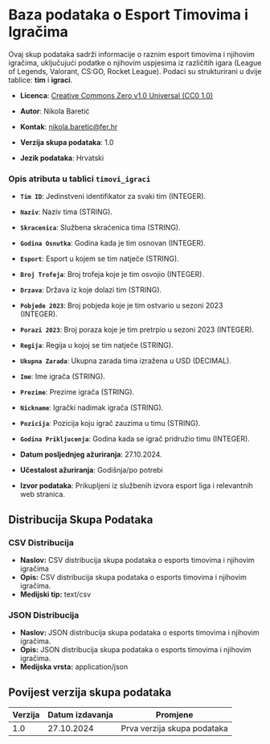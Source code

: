 # Baza podataka o Esport Timovima i Igračima

Ovaj skup podataka sadrži informacije o raznim esport timovima i njihovim igračima, uključujući podatke o njihovim uspjesima iz različitih igara (League of Legends, Valorant, CS:GO, Rocket League). Podaci su strukturirani u dvije tablice: **tim** i **igraci**.

- **Licenca**: [Creative Commons Zero v1.0 Universal (CC0 1.0)](https://creativecommons.org/publicdomain/zero/1.0/)

- **Autor**: Nikola Baretić
- **Kontak**: nikola.baretic@fer.hr
- **Verzija skupa podataka**: 1.0
- **Jezik podataka**: Hrvatski

### Opis atributa u tablici `timovi_igraci`

- **`Tim ID`**: Jedinstveni identifikator za svaki tim (INTEGER).
- **`Naziv`**: Naziv tima (STRING).
- **`Skracenica`**: Službena skraćenica tima (STRING).
- **`Godina Osnutka`**: Godina kada je tim osnovan (INTEGER).
- **`Esport`**: Esport u kojem se tim natječe (STRING).
- **`Broj Trofeja`**: Broj trofeja koje je tim osvojio (INTEGER).
- **`Drzava`**: Država iz koje dolazi tim (STRING).
- **`Pobjede 2023`**: Broj pobjeda koje je tim ostvario u sezoni 2023 (INTEGER).
- **`Porazi 2023`**: Broj poraza koje je tim pretrpio u sezoni 2023 (INTEGER).
- **`Regija`**: Regija u kojoj se tim natječe (STRING).
- **`Ukupna Zarada`**: Ukupna zarada tima izražena u USD (DECIMAL).
- **`Ime`**: Ime igrača (STRING).
- **`Prezime`**: Prezime igrača (STRING).
- **`Nickname`**: Igrački nadimak igrača (STRING).
- **`Pozicija`**: Pozicija koju igrač zauzima u timu (STRING).
- **`Godina Prikljucenja`**: Godina kada se igrač pridružio timu (INTEGER).


- **Datum posljednjeg ažuriranja**: 27.10.2024.
- **Učestalost ažuriranja**: Godišnja/po potrebi
- **Izvor podataka**: Prikupljeni iz službenih izvora esport liga i relevantnih web stranica.

## Distribucija Skupa Podataka

### CSV Distribucija

- **Naslov:** CSV distribucija skupa podataka o esports timovima i njihovim igračima
- **Opis:** CSV distribucija skupa podataka o esports timovima i njihovim igračima.
- **Medijski tip:** text/csv

### JSON Distribucija

- **Naslov:** JSON distribucija skupa podataka o esports timovima i njihovim igračima.
- **Opis:** JSON distribucija skupa podataka o esports timovima i njihovim igračima.
- **Medijska vrsta:** application/json

## Povijest verzija skupa podataka

| **Verzija** | **Datum izdavanja** | **Promjene**                |
| ----------- | ------------------- | --------------------------- |
| 1.0         | 27.10.2024          | Prva verzija skupa podataka |